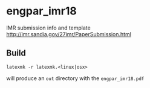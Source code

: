 # engpar_imr18

IMR submission info and template
http://imr.sandia.gov/27imr/PaperSubmission.html

## Build

```latexmk -r latexmk.<linux|osx>```

will produce an `out` directory with the `engpar_imr18.pdf`

